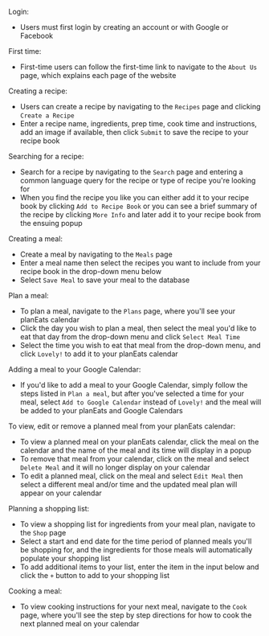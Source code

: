 
Login:

* Users must first login by creating an account or with Google or Facebook

First time:

* First-time users can follow the first-time link to navigate to the `About Us` page, which explains each page of the website

Creating a recipe:

* Users can create a recipe by navigating to the `Recipes` page and clicking `Create a Recipe`
* Enter a recipe name, ingredients, prep time, cook time and instructions, add an image if available, then click `Submit` to save the recipe to your recipe book

Searching for a recipe:

* Search for a recipe by navigating to the `Search` page and entering a common language query for the recipe or type of recipe you're looking for
* When you find the recipe you like you can either add it to your recipe book by clicking `Add to Recipe Book` or you can see a brief summary of the recipe by clicking `More Info` and later add it to your recipe book from the ensuing popup

Creating a meal:

* Create a meal by navigating to the `Meals` page
* Enter a meal name then select the recipes you want to include from your recipe book in the drop-down menu below
* Select `Save Meal` to save your meal to the database

Plan a meal:

* To plan a meal, navigate to the `Plans` page, where you'll see your planEats calendar
* Click the day you wish to plan a meal, then select the meal you'd like to eat that day from the drop-down menu and click `Select Meal Time`
* Select the time you wish to eat that meal from the drop-down menu, and click `Lovely!` to add it to your planEats calendar

Adding a meal to your Google Calendar:

* If you'd like to add a meal to your Google Calendar, simply follow the steps listed in `Plan a meal`, but after you've selected a time for your meal, select `Add to Google Calendar` instead of `Lovely!` and the meal will be added to your planEats and Google Calendars

To view, edit or remove a planned meal from your planEats calendar:

* To view a planned meal on your planEats calendar, click the meal on the calendar and the name of the meal and its time will display in a popup
* To remove that meal from your calendar, click on the meal and select `Delete Meal` and it will no longer display on your calendar
* To edit a planned meal, click on the meal and select `Edit Meal` then select a different meal and/or time and the updated meal plan will appear on your calendar

Planning a shopping list:

* To view a shopping list for ingredients from your meal plan, navigate to the `Shop` page
* Select a start and end date for the time period of planned meals you'll be shopping for, and the ingredients for those meals will automatically populate your shopping list
* To add additional items to your list, enter the item in the input below and click the `+` button to add to your shopping list

Cooking a meal:

* To view cooking instructions for your next meal, navigate to the `Cook` page, where you'll see the step by step directions for how to cook the next planned meal on your calendar
